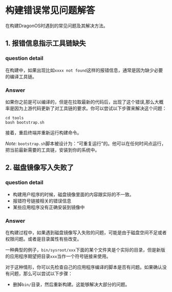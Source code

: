 # 构建错误常见问题解答

在构建DragonOS时遇到的常见问题及其解决方法。


## 1. 报错信息指示工具链缺失

### question detail

在构建中，如果出现比如`xxxx not found`这样的报错信息，通常是因为缺少必要的编译工具链。

### Answer

如果你之前是可以编译的，但是在拉取最新的代码后，出现了这个错误,那么大概率是因为上游代码更新了对工具链的要求。你可以尝试以下步骤来解决这个问题：

```shell
cd tools
bash bootstrap.sh
```

接着，重启终端并重新运行构建命令。

*Note:* `bootstrap.sh`脚本被设计为：“可重复运行”的。他可以在任何时间点运行，把当前最新需要的工具链，安装到你的系统中。

## 2. 磁盘镜像写入失败了

### question detail

- 构建用户程序的时候，磁盘镜像里面的内容跟实际的不一致。
- 报错符号链接相关的错误信息
- 某些应用程序没有正确安装到镜像中

### Answer


在构建过程中，如果遇到磁盘镜像写入失败的问题，可能是由于磁盘空间不足或者权限问题。或者是目录属性有些改变。

一种典型的例子，`bin/sysroot/xxx`下面的某个文件夹是个实际的目录，但是新版的应用程序期望把目录`xxx`当作一个符号链接来使用。

对于这种情形，你可以先检查自己的应用程序编译的脚本是否有问题。如果确认没有问题，那么可以尝试以下步骤：

- 删掉`bin/`目录，然后重新构建。这能够解决大部分的问题。


